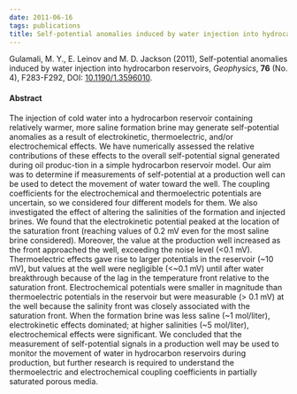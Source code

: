 ```yaml
---
date: 2011-06-16
tags: publications
title: Self-potential anomalies induced by water injection into hydrocarbon reservoirs
---
```


Gulamali, M. Y., E. Leinov and M. D. Jackson (2011), Self-potential anomalies
induced by water injection into hydrocarbon reservoirs, _Geophysics_, **76**
(No. 4), F283-F292, DOI:
[10.1190/1.3596010](http://dx.doi.org/10.1190/1.3596010).

#### Abstract

The injection of cold water into a hydrocarbon reservoir containing relatively
warmer, more saline formation brine may generate self-potential anomalies as a
result of electrokinetic, thermoelectric, and/or electrochemical effects. We
have numerically assessed the relative contributions of these effects to the
overall self-potential signal generated during oil produc-tion in a simple
hydrocarbon reservoir model. Our aim was to determine if measurements of
self-potential at a production well can be used to detect the movement of water
toward the well. The coupling coefficients for the electrochemical and
thermoelectric potentials are uncertain, so we considered four different models
for them. We also investigated the effect of altering the salinities of the
formation and injected brines. We found that the electrokinetic potential peaked
at the location of the saturation front (reaching values of 0.2 mV even for the
most saline brine considered). Moreover, the value at the production well
increased as the front approached the well, exceeding the noise level (&lt;0.1
mV). Thermoelectric effects gave rise to larger potentials in the reservoir (~10
mV), but values at the well were negligible (&lt;~0.1 mV) until after water
breakthrough because of the lag in the temperature front relative to the
saturation front. Electrochemical potentials were smaller in magnitude than
thermoelectric potentials in the reservoir but were measurable (&gt; 0.1 mV) at
the well because the salinity front was closely associated with the saturation
front. When the formation brine was less saline (~1 mol/liter), electrokinetic
effects dominated; at higher salinities (~5 mol/liter), electrochemical effects
were significant. We concluded that the measurement of self-potential signals in
a production well may be used to monitor the movement of water in hydrocarbon
reservoirs during production, but further research is required to understand the
thermoelectric and electrochemical coupling coefficients in partially saturated
porous media.
